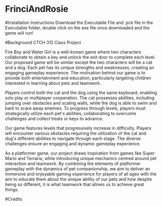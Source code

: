 # FrinciAndRosie

#Installation Instructions
Download the Executable File and .pck file in the Executable folder, double click on the exe file once downloaded and the game will run!

#Background
CTCH 312 Class Project

Fire Boy and Water Girl is a well-known game where two characters collaborate to obtain a key and unlock the exit door to complete each level. Our proposed game will be similar except the two characters will be a cat and a dog. Each pet has its unique strengths and weaknesses, creating an engaging gameplay experience. The motivation behind our game is to provide both entertainment and education, particularly targeting children interested in learning about pets and teamwork.

Players control both the cat and the dog using the same keyboard, enabling solo play or multiplayer cooperation. The cat possesses abilities, including jumping over obstacles and scaling walls, while the dog is able to swim and bark to scare away enemies. To progress through levels, players must strategically utilize each pet's abilities, collaborating to overcome challenges and collect treats or keys to advance.
	
Our game features levels that progressively increase in difficulty. Players will encounter various obstacles requiring the utilization of the cat and dog's different abilities to navigate through each stage. The diverse challenges ensure an engaging and dynamic gameplay experience.

As a platformer game, our project draws inspiration from games like Super Mario and Terraria, while introducing unique mechanics centred around pet interaction and teamwork. By combining the elements of platformer gameplay with the dynamics of pet companionship, we aim to deliver an immersive and enjoyable gaming experience for players of all ages with the aim to educate them about the unique ability of our pets and how despite being so different, it is what teamwork that allows us to achieve great things.

#Credits
